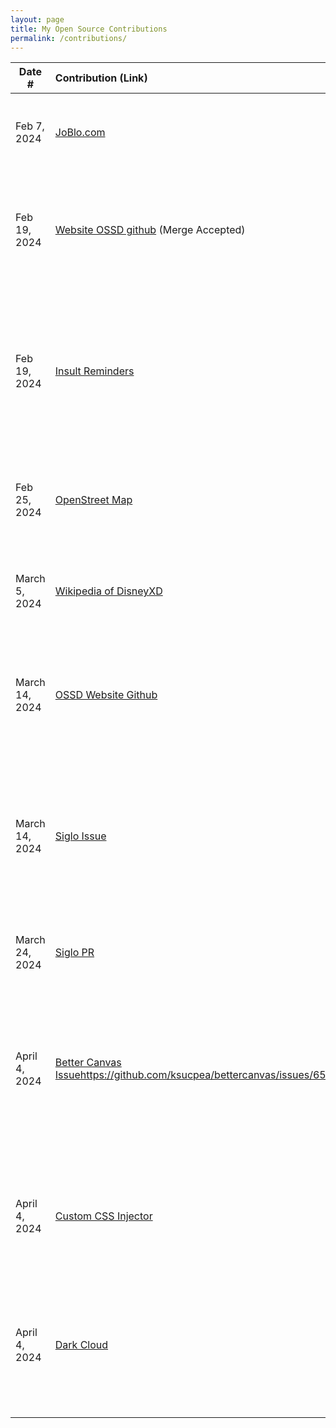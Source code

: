 ```yaml
---
layout: page
title: My Open Source Contributions
permalink: /contributions/
---
```


<!--
Type of the contribution should be "Wikipedia edit", "OpenStreet Map feature", "Documentation", "Course website", "Blog",
"Browser Add-on", etc.

The description should include a brief summary of what you did.

The link should bring us to a public page that shows your contribution. 

Replace the first row with your own contribution. 

-->





| Date #       | Contribution (Link)  | Type  | Description |
|---|:---|:---|:---|
| Feb 7, 2024   | [JoBlo.com](https://en.wikipedia.org/w/index.php?title=JoBlo.com&action=history)| Wikipedia    |   I fixed the grammar and sentence structure for JoBlo.com.    |
| Feb 19, 2024    |  [Website OSSD github](https://github.com/joannakl/ossd/pull/91) (Merge Accepted) |  OSSD Github Website   |   I changed the course website link that appears to the actual course website link. I created a pull request.   |
|  Feb 19, 2024  |  [Insult Reminders](https://github.com/ossd-s24/insult-reminders/pull/21)   |   Insult Reminders' Github  |   I added a new feature functionality which is to allow the alarm to continue to ring until one presses the stop, reset, or snooze button.    |
|  Feb 25, 2024|     [OpenStreet Map](https://www.openstreetmap.org/changeset/147916114#map=19/40.76062/-74.08364)|    OpenStreet Map Website |   I added the new address of a school called High Tech High School.   |
|  March 5, 2024   | [Wikipedia of DisneyXD](https://en.wikipedia.org/w/index.php?title=Disney_XD_(British_and_Irish_TV_channel)&action=history)   |   DisneyXD's Wikipedia  |  I made the paragraph more concise and fixed a few grammar issues.   |
|  March 14, 2024   |  [OSSD Website Github](https://github.com/joannakl/ossd/pull/106)   |  OSSD Website Github   |  I added an open source healthcare project in order to replace a healthcare project that is archived.    |
|  March 14, 2024   |  [Siglo Issue](https://github.com/sigle/sigle/issues/1034)   |   Siglo (OpenSource writing/blog app)  |   I added an issue of requesting for a code of conduct for Siglo that currently only has a contributing and README file.   |
| March 24, 2024   | [Siglo PR](https://github.com/sigle/sigle/pull/1036)    |   Siglo (OpenSource writing/blog app)  |  I did a pull request to add a code of conduct to the repo.    |
| April 4, 2024    |   [Better Canvas Issue]()https://github.com/ksucpea/bettercanvas/issues/65  |   Better Canvas (making canvas better)  |  I added an issue of requesting for a code of conduct for Better Canvas that currently only has a contributing and README file.    |
| April 4, 2024    |  [Custom CSS Injector](https://github.com/blizz31/customcssinjector/issues/5)   |  Custom CSS Injector  |   I added an issue of requesting for a code of conduct, contribution, and license files for Custom CSS Injector.     |
| April 4, 2024    |   [Dark Cloud](https://github.com/iamdiogo/DarkCloud/issues/38)   |   Dark Cloud   |   I added an issue of requesting for a contribution and code of conduct files for Custom CSS Injector.    |
|     |     |     |      |
|     |     |     |      |
